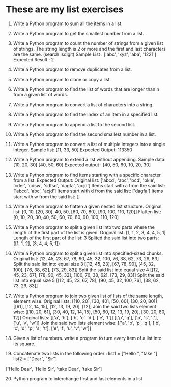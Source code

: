 # These are my list exercises


1) Write a Python program to sum all the items in a list.

2) Write a Python program to get the smallest number from a list.

3) Write a Python program to count the number of strings from a given list of strings. The string length is 2 or more and the first and last characters are the same. (search isdigit)
Sample List : ['abc', 'xyz', 'aba', '1221']
Expected Result : 2

4) Write a Python program to remove duplicates from a list.

5) Write a Python program to clone or copy a list.

6) Write a Python program to find the list of words that are longer than n from a given list of words.

7) Write a Python program to convert a list of characters into a string.

8) Write a Python program to find the index of an item in a specified list.

9) Write a Python program to append a list to the second list.

10) Write a Python program to find the second smallest number in a list.

11) Write a Python program to convert a list of multiple integers into a single integer.
Sample list: [11, 33, 50]
Expected Output: 113350

12) Write a Python program to extend a list without appending.
Sample data: [10, 20, 30]
[40, 50, 60]
Expected output : [40, 50, 60, 10, 20, 30]

13) Write a Python program to find items starting with a specific character from a list.
Expected Output:
Original list:
['abcd', 'abc', 'bcd', 'bkie', 'cder', 'cdsw', 'sdfsd', 'dagfa', 'acjd']
Items start with a from the said list:
['abcd', 'abc', 'acjd']
Items start with d from the said list:
['dagfa']
Items start with w from the said list:
[]

14) Write a Python program to flatten a given nested list structure.
Original list: [0, 10, [20, 30], 40, 50, [60, 70, 80], [90, 100, 110, 120]]
Flatten list:
[0, 10, 20, 30, 40, 50, 60, 70, 80, 90, 100, 110, 120]

15) Write a Python program to split a given list into two parts where the length of the first part of the list is given.
Original list:
[1, 1, 2, 3, 4, 4, 5, 1]
Length of the first part of the list: 3
Splited the said list into two parts:
([1, 1, 2], [3, 4, 4, 5, 1])

16) Write a Python program to split a given list into specified-sized chunks.
Original list:
[12, 45, 23, 67, 78, 90, 45, 32, 100, 76, 38, 62, 73, 29, 83]
Split the said list into equal size 3
[[12, 45, 23], [67, 78, 90], [45, 32, 100], [76, 38, 62], [73, 29, 83]]
Split the said list into equal size 4
[[12, 45, 23, 67], [78, 90, 45, 32], [100, 76, 38, 62], [73, 29, 83]]
Split the said list into equal size 5
[[12, 45, 23, 67, 78], [90, 45, 32, 100, 76], [38, 62, 73, 29, 83]]

17) Write a Python program to join two given list of lists of the same length, element wise.
Original lists:
[[10, 20], [30, 40], [50, 60], [30, 20, 80]]
[[61], [12, 14, 15], [12, 13, 19, 20], [12]]
Join the said two lists element wise:
[[10, 20, 61], [30, 40, 12, 14, 15], [50, 60, 12, 13, 19, 20], [30, 20, 80, 12]]
Original lists:
[['a', 'b'], ['b', 'c', 'd'], ['e', 'f']]
[['p', 'q'], ['p', 's', 't'], ['u', 'v', 'w']]
Join the said two lists element wise:
[['a', 'b', 'p', 'q'], ['b', 'c', 'd', 'p', 's', 't'], ['e', 'f', 'u', 'v', 'w']]

18) Given a list of numbers. write a program to turn every item of a list into its square.

19) Concatenate two lists in the following order : 
list1 = ["Hello ", "take "]
list2 = ["Dear", "Sir"]

['Hello Dear', 'Hello Sir', 'take Dear', 'take Sir']

20) Python program to interchange first and last elements in a list
